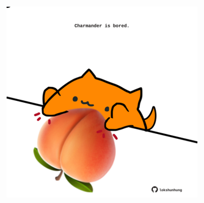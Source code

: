 <!-- built at 15/11/2023, 20:00:45 UTC -->
<p align="center">
  <img width="500" height="500" src="./ReadmeImage.svg">
</p>
